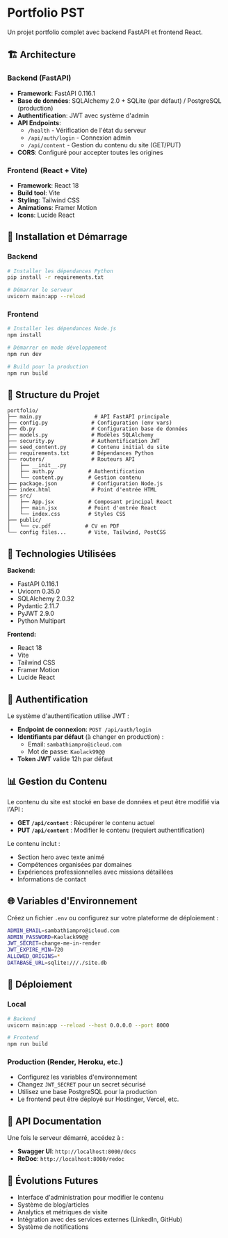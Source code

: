 # Portfolio PST

Un projet portfolio complet avec backend FastAPI et frontend React.

## 🏗️ Architecture

### Backend (FastAPI)
- **Framework**: FastAPI 0.116.1
- **Base de données**: SQLAlchemy 2.0 + SQLite (par défaut) / PostgreSQL (production)
- **Authentification**: JWT avec système d'admin
- **API Endpoints**: 
  - `/health` - Vérification de l'état du serveur
  - `/api/auth/login` - Connexion admin
  - `/api/content` - Gestion du contenu du site (GET/PUT)
- **CORS**: Configuré pour accepter toutes les origines

### Frontend (React + Vite)
- **Framework**: React 18
- **Build tool**: Vite
- **Styling**: Tailwind CSS
- **Animations**: Framer Motion
- **Icons**: Lucide React

## 🚀 Installation et Démarrage

### Backend
```bash
# Installer les dépendances Python
pip install -r requirements.txt

# Démarrer le serveur
uvicorn main:app --reload
```

### Frontend
```bash
# Installer les dépendances Node.js
npm install

# Démarrer en mode développement
npm run dev

# Build pour la production
npm run build
```

## 📁 Structure du Projet

```
portfolio/
├── main.py                 # API FastAPI principale
├── config.py              # Configuration (env vars)
├── db.py                  # Configuration base de données
├── models.py              # Modèles SQLAlchemy
├── security.py            # Authentification JWT
├── seed_content.py        # Contenu initial du site
├── requirements.txt       # Dépendances Python
├── routers/               # Routeurs API
│   ├── __init__.py
│   ├── auth.py           # Authentification
│   └── content.py        # Gestion contenu
├── package.json           # Configuration Node.js
├── index.html             # Point d'entrée HTML
├── src/
│   ├── App.jsx           # Composant principal React
│   ├── main.jsx          # Point d'entrée React
│   └── index.css         # Styles CSS
├── public/
│   └── cv.pdf           # CV en PDF
└── config files...       # Vite, Tailwind, PostCSS
```

## 🔧 Technologies Utilisées

**Backend:**
- FastAPI 0.116.1
- Uvicorn 0.35.0
- SQLAlchemy 2.0.32
- Pydantic 2.11.7
- PyJWT 2.9.0
- Python Multipart

**Frontend:**
- React 18
- Vite
- Tailwind CSS
- Framer Motion
- Lucide React

## 🔐 Authentification

Le système d'authentification utilise JWT :

- **Endpoint de connexion**: `POST /api/auth/login`
- **Identifiants par défaut** (à changer en production) :
  - Email: `sambathiampro@icloud.com`
  - Mot de passe: `Kaolack99@@`
- **Token JWT** valide 12h par défaut

## 📊 Gestion du Contenu

Le contenu du site est stocké en base de données et peut être modifié via l'API :

- **GET `/api/content`** : Récupérer le contenu actuel
- **PUT `/api/content`** : Modifier le contenu (requiert authentification)

Le contenu inclut :
- Section hero avec texte animé
- Compétences organisées par domaines
- Expériences professionnelles avec missions détaillées
- Informations de contact

## 🌐 Variables d'Environnement

Créez un fichier `.env` ou configurez sur votre plateforme de déploiement :

```bash
ADMIN_EMAIL=sambathiampro@icloud.com
ADMIN_PASSWORD=Kaolack99@@
JWT_SECRET=change-me-in-render
JWT_EXPIRE_MIN=720
ALLOWED_ORIGINS=*
DATABASE_URL=sqlite:///./site.db
```

## 🚀 Déploiement

### Local
```bash
# Backend
uvicorn main:app --reload --host 0.0.0.0 --port 8000

# Frontend
npm run build
```

### Production (Render, Heroku, etc.)
- Configurez les variables d'environnement
- Changez `JWT_SECRET` pour un secret sécurisé
- Utilisez une base PostgreSQL pour la production
- Le frontend peut être déployé sur Hostinger, Vercel, etc.

## 📝 API Documentation

Une fois le serveur démarré, accédez à :
- **Swagger UI**: `http://localhost:8000/docs`
- **ReDoc**: `http://localhost:8000/redoc`

## 🔮 Évolutions Futures

- Interface d'administration pour modifier le contenu
- Système de blog/articles
- Analytics et métriques de visite
- Intégration avec des services externes (LinkedIn, GitHub)
- Système de notifications 